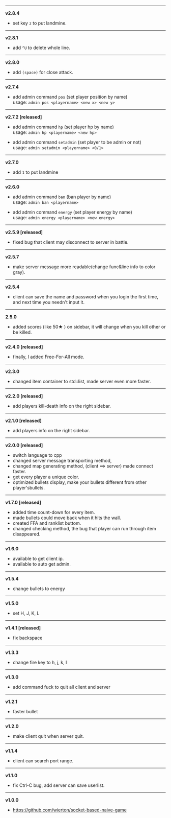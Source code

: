 ----
**v2.8.4**
- set key `z` to put landmine.

-----
**v2.8.1**
- add `^U` to delete whole line.

-----
**v2.8.0**
- add `(space)` for close attack.

-----
**v2.7.4**
- add admin command `pos` (set player position by name)  
  usage: `admin pos <playername> <new x> <new y>`

-----
**v2.7.2 [released]**
- add admin command `hp` (set player hp by name)  
  usage: `admin hp <playername> <new hp>`

- add admin command `setadmin` (set player to be admin or not)  
  usage: `admin setadmin <playername> <0/1>`

-----
**v2.7.0**
- add `1` to put landmine

-----

**v2.6.0**
- add admin command `ban` (ban player by name)  
  usage: `admin ban <playername>`

- add admin command `energy` (set player energy by name)  
  usage: `admin energy <playername> <new energy>`

-----
**v2.5.9 [released]**
- fixed bug that client may disconnect to server in battle.

-----
**v2.5.7**
- make server message more readable(change func&line info to color gray).

-----
**v2.5.4**
- client can save the name and password when you login the first time, and next time you needn't input it.

-----

**2.5.0**
- added scores (like 50★ ) on sidebar, it will change when you kill other or be killed.
-------

**v2.4.0 [released]**

- finally, I added Free-For-All mode.

--------
**v2.3.0**

- changed item container to std::list, made server even more faster.

-----------
**v2.2.0 [released]**

- add players kill-death info on the right sidebar.
-------

**v2.1.0 [released]**
- add players info on the right sidebar.  

-----------

**v2.0.0 [released]**  
- switch language to cpp
- changed server message transporting method,   
- changed map generating method, (client ==> server) made connect faster.
- get every player a unique color.  
- optimized bullets display, make your bullets different from other player'sbullets.  
  
--------------

**v1.7.0 [released]**  
- added time count-down for every item.  
- made bullets could move back when it hits the wall.  
- created FFA and ranklist buttom.  
- changed checking method, the bug that player can run through item disappeared.
  
--------------

**v1.6.0**  
- available to get client ip.  
- available to auto get admin.  
  
--------------
**v1.5.4**  
- change bullets to energy  
  
--------------
**v1.5.0**  
- set H, J, K, L  
  
--------------
**v1.4.1 [released]**  
- fix backspace  
  
--------------
**v1.3.3**  
- change fire key to h, j, k, l  
  
--------------
**v1.3.0**  
- add command fuck to quit all client and server  
  
--------------
**v1.2.1**  
- faster bullet  
  
--------------
**v1.2.0**  
- make client quit when server quit.  

--------------
**v1.1.4**
- client can search port range.
  
-------------
**v1.1.0**  
- fix Ctrl-C bug, add server can save userlist.  

-------------
**v1.0.0**
- <https://github.com/wierton/socket-based-naive-game>
